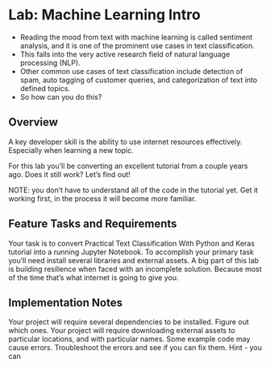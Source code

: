 # Lab: Machine Learning Intro

- Reading the mood from text with machine learning is called sentiment analysis, and it is one of the prominent use cases in text classification. 
- This falls into the very active research field of natural language processing (NLP).
- Other common use cases of text classification include detection of spam, auto tagging of customer queries, and categorization of text into defined topics.
- So how can you do this?

## Overview

A key developer skill is the ability to use internet resources effectively. Especially when learning a new topic.

For this lab you’ll be converting an excellent tutorial from a couple years ago. Does it still work? Let’s find out!

NOTE: you don’t have to understand all of the code in the tutorial yet. Get it working first, in the process it will become more familiar.

## Feature Tasks and Requirements

Your task is to convert Practical Text Classification With Python and Keras tutorial into a running Jupyter Notebook.
To accomplish your primary task you’ll need install several libraries and external assets.
A big part of this lab is building resilience when faced with an incomplete solution.
Because most of the time that’s what internet is going to give you.

## Implementation Notes

Your project will require several dependencies to be installed. Figure out which ones.
Your project will require downloading external assets to particular locations, and with particular names.
Some example code may cause errors. Troubleshoot the errors and see if you can fix them.
Hint - you can
